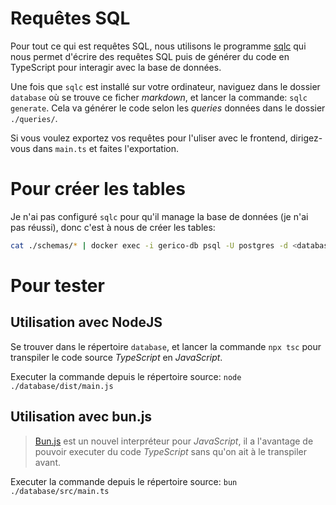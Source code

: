# Requêtes SQL

Pour tout ce qui est requêtes SQL, nous utilisons le programme [sqlc](https://docs.sqlc.dev/en/latest/index.html) qui nous permet d'écrire des requêtes SQL puis de générer du code en TypeScript pour interagir avec la base de données.

Une fois que `sqlc` est installé sur votre ordinateur, naviguez dans le dossier
`database` où se trouve ce ficher *markdown*, et lancer la commande: `sqlc
generate`. Cela va générer le code selon les *queries* données dans le dossier
`./queries/`.

Si vous voulez exportez vos requêtes pour l'uliser avec le frontend,
dirigez-vous dans `main.ts` et faites l'exportation.

# Pour créer les tables

Je n'ai pas configuré `sqlc` pour qu'il manage la base de données (je n'ai pas
réussi), donc c'est à nous de créer les tables:

```bash
cat ./schemas/* | docker exec -i gerico-db psql -U postgres -d <database-name>
```

# Pour tester

## Utilisation avec NodeJS

Se trouver dans le répertoire `database`, et lancer la commande `npx tsc` pour
transpiler le code source *TypeScript* en *JavaScript*.

Executer la commande depuis le répertoire source: `node ./database/dist/main.js`

## Utilisation avec bun.js

> [Bun.js](https://bun.sh) est un nouvel interpréteur pour *JavaScript*, il a
l'avantage de pouvoir executer du code *TypeScript* sans qu'on ait à le
transpiler avant.

Executer la commande depuis le répertoire source: `bun ./database/src/main.ts`

